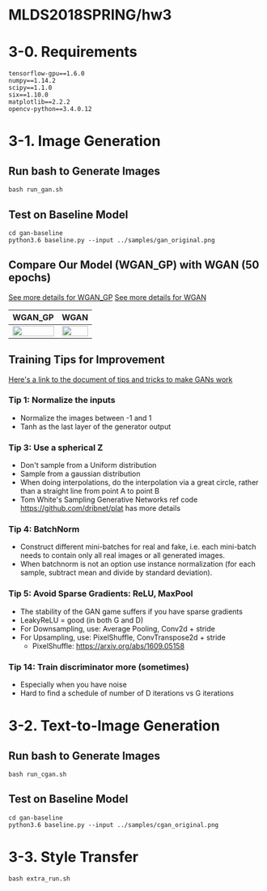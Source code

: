# MLDS2018SPRING/hw3

# 3-0. Requirements
```
tensorflow-gpu==1.6.0
numpy==1.14.2
scipy==1.1.0
six==1.10.0
matplotlib==2.2.2
opencv-python==3.4.0.12
```

# 3-1. Image Generation
## Run bash to Generate Images
```
bash run_gan.sh
```
## Test on Baseline Model
```
cd gan-baseline
python3.6 baseline.py --input ../samples/gan_original.png
```
## Compare Our Model (WGAN_GP) with WGAN (50 epochs)
[See more details for WGAN_GP](https://github.com/JasonYao81000/MLDS2018SPRING/tree/master/hw3/hw3_1/results/WGAN_GP_Anime_64_62)
[See more details for WGAN](https://github.com/JasonYao81000/MLDS2018SPRING/tree/master/hw3/hw3_1/results/WGAN_Anime_64_62)

|      WGAN_GP       |        WGAN        |
|:------------------:|:------------------:|
|<img src="https://github.com/JasonYao81000/MLDS2018SPRING/blob/master/hw3/hw3_1/results/WGAN_GP_Anime_64_62/WGAN_GP.gif" width="100%">|<img src="https://github.com/JasonYao81000/MLDS2018SPRING/blob/master/hw3/hw3_1/results/WGAN_Anime_64_62/WGAN.gif" width="100%">|

## Training Tips for Improvement 
[Here's a link to the document of tips and tricks to make GANs work](https://github.com/soumith/ganhacks)
### Tip 1: Normalize the inputs 
- Normalize the images between -1 and 1 
- Tanh as the last layer of the generator output 
### Tip 3: Use a spherical Z 
- Don't sample from a Uniform distribution 
- Sample from a gaussian distribution 
- When doing interpolations, do the interpolation via a great circle, rather than a straight line from point A to point B 
- Tom White's Sampling Generative Networks ref code https://github.com/dribnet/plat has more details 
### Tip 4: BatchNorm 
- Construct different mini-batches for real and fake, i.e. each mini-batch needs to contain only all real images or all generated images. 
- When batchnorm is not an option use instance normalization (for each sample, subtract mean and divide by standard deviation). 
### Tip 5: Avoid Sparse Gradients: ReLU, MaxPool 
- The stability of the GAN game suffers if you have sparse gradients
- LeakyReLU = good (in both G and D)
- For Downsampling, use: Average Pooling, Conv2d + stride
- For Upsampling, use: PixelShuffle, ConvTranspose2d + stride
  - PixelShuffle: https://arxiv.org/abs/1609.05158
### Tip 14: Train discriminator more (sometimes) 
- Especially when you have noise
- Hard to find a schedule of number of D iterations vs G iterations

# 3-2. Text-to-Image Generation
## Run bash to Generate Images
```
bash run_cgan.sh
```
## Test on Baseline Model
```
cd gan-baseline
python3.6 baseline.py --input ../samples/cgan_original.png
```

# 3-3. Style Transfer
```
bash extra_run.sh
```
